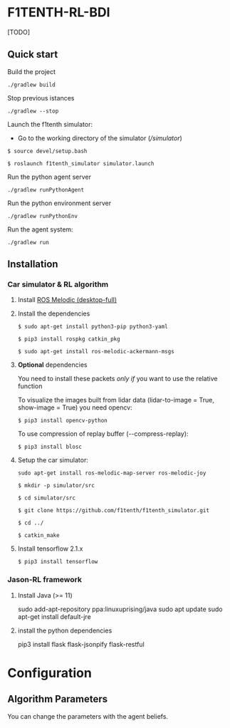 # F1TENTH-RL-BDI

[TODO]

## Quick start
Build the project

	./gradlew build

Stop previous istances

	./gradlew --stop

Launch the f1tenth simulator:
+ Go to the working directory of the simulator (*/simulator*)

`$ source devel/setup.bash`

`$ roslaunch f1tenth_simulator simulator.launch`

Run the python agent server

	./gradlew runPythonAgent


Run the python environment server

	./gradlew runPythonEnv

Run the agent system:

	./gradlew run


## Installation

### Car simulator & RL algorithm

1) Install [ROS Melodic (desktop-full)](http://wiki.ros.org/melodic/Installation/Ubuntu)

2) Install the dependencies

    `$ sudo apt-get install python3-pip python3-yaml`

    `$ pip3 install rospkg catkin_pkg`

    `$ sudo apt-get install ros-melodic-ackermann-msgs`

3) __Optional__ dependencies

    You need to install these packets *only if* you want to use the relative function

    To visualize the images built from lidar data (lidar-to-image = True, show-image = True) you need opencv:

    `$ pip3 install opencv-python`

    To use compression of replay buffer (--compress-replay):

    `$ pip3 install blosc`

4) Setup the car simulator:

    `sudo apt-get install ros-melodic-map-server ros-melodic-joy`

    `$ mkdir -p simulator/src`

    `$ cd simulator/src`

    `$ git clone https://github.com/f1tenth/f1tenth_simulator.git`

    `$ cd ../`

    `$ catkin_make`

5) Install tensorflow 2.1.x

    `$ pip3 install tensorflow`


### Jason-RL framework
1) Install Java (>= 11)

	sudo add-apt-repository ppa:linuxuprising/java
	sudo apt update
	sudo apt-get install default-jre

2) install the python dependencies

	pip3 install flask flask-jsonpify flask-restful

# Configuration
## Algorithm Parameters
You can change the parameters with the agent beliefs.
